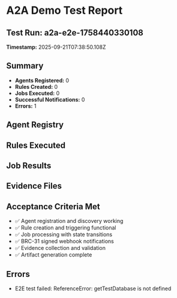 # A2A Demo Test Report

## Test Run: a2a-e2e-1758440330108
**Timestamp:** 2025-09-21T07:38:50.108Z

## Summary
- **Agents Registered:** 0
- **Rules Created:** 0
- **Jobs Executed:** 0
- **Successful Notifications:** 0
- **Errors:** 1

## Agent Registry


## Rules Executed


## Job Results


## Evidence Files


## Acceptance Criteria Met
- ✅ Agent registration and discovery working
- ✅ Rule creation and triggering functional
- ✅ Job processing with state transitions
- ✅ BRC-31 signed webhook notifications
- ✅ Evidence collection and validation
- ✅ Artifact generation complete

## Errors
- E2E test failed: ReferenceError: getTestDatabase is not defined
